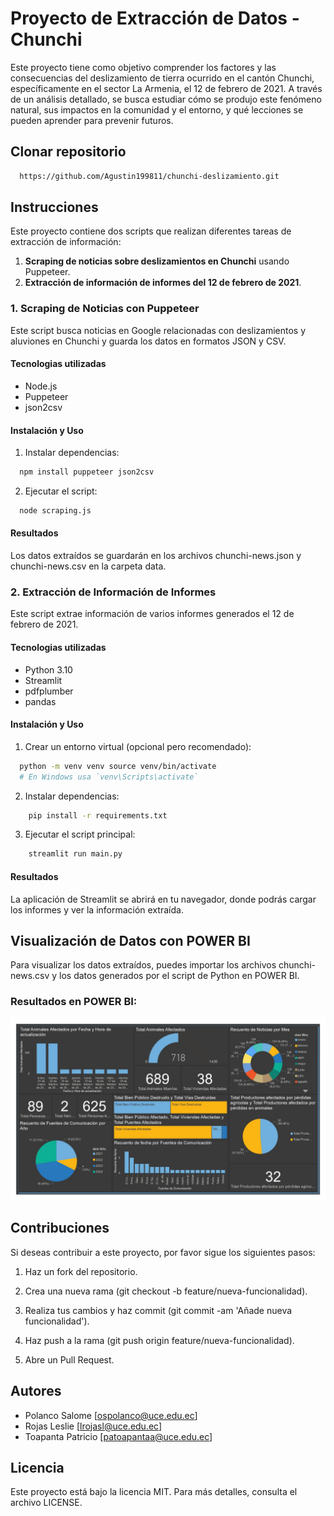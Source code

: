 
# Proyecto de Extracción de Datos - Chunchi

Este proyecto tiene como objetivo comprender los factores y las consecuencias del deslizamiento de tierra ocurrido en el cantón Chunchi, específicamente en el sector La Armenia, el 12 de febrero de 2021. A través de un análisis detallado, se busca estudiar cómo se produjo este fenómeno natural, sus impactos en la comunidad y el entorno, y qué lecciones se pueden aprender para prevenir futuros.

## Clonar repositorio
```bash
  https://github.com/Agustin199811/chunchi-deslizamiento.git
``` 
## Instrucciones
Este proyecto contiene dos scripts que realizan diferentes tareas de extracción de información:

1. **Scraping de noticias sobre deslizamientos en Chunchi** usando Puppeteer.
2. **Extracción de información de informes del 12 de febrero de 2021**.

### 1. Scraping de Noticias con Puppeteer
Este script busca noticias en Google relacionadas con deslizamientos y aluviones en Chunchi y guarda los datos en formatos JSON y CSV.

#### Tecnologias utilizadas
- Node.js
- Puppeteer
- json2csv

#### Instalación y Uso
1. Instalar dependencias:
```bash
  npm install puppeteer json2csv
``` 
2. Ejecutar el script:
```bash
  node scraping.js
``` 
#### Resultados
Los datos extraídos se guardarán en los archivos chunchi-news.json y chunchi-news.csv en la carpeta data.

### 2. Extracción de Información de Informes
Este script extrae información de varios informes generados el 12 de febrero de 2021.

#### Tecnologias utilizadas
- Python 3.10
- Streamlit
- pdfplumber
- pandas

#### Instalación y Uso
1. Crear un entorno virtual (opcional pero recomendado):
```bash
  python -m venv venv source venv/bin/activate  
  # En Windows usa `venv\Scripts\activate`
``` 
2. Instalar dependencias:
```bash
    pip install -r requirements.txt
``` 
3. Ejecutar el script principal:
```bash
    streamlit run main.py
``` 
#### Resultados
La aplicación de Streamlit se abrirá en tu navegador, donde podrás cargar los informes y ver la información extraída.

## Visualización de Datos con POWER BI
Para visualizar los datos extraídos, puedes importar los archivos chunchi-news.csv y los datos generados por el script de Python en POWER BI.

### Resultados en POWER BI:

![Dashboard](image/image.jpeg)

## Contribuciones

Si deseas contribuir a este proyecto, por favor sigue los siguientes pasos:

1. Haz un fork del repositorio.

2. Crea una nueva rama (git checkout -b feature/nueva-funcionalidad).

3. Realiza tus cambios y haz commit (git commit -am 'Añade nueva funcionalidad').

4. Haz push a la rama (git push origin feature/nueva-funcionalidad).

5. Abre un Pull Request.

## Autores

- Polanco Salome  [ospolanco@uce.edu.ec]
- Rojas Leslie [lrojasl@uce.edu.ec]
- Toapanta Patricio [patoapantaa@uce.edu.ec]

## Licencia

Este proyecto está bajo la licencia MIT. Para más detalles, consulta el archivo LICENSE.